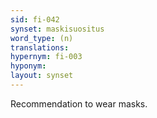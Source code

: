 ```yaml
---
sid: fi-042
synset: maskisuositus
word_type: (n)
translations: 
hypernym: fi-003
hyponym: 
layout: synset
---
```

Recommendation to wear masks.